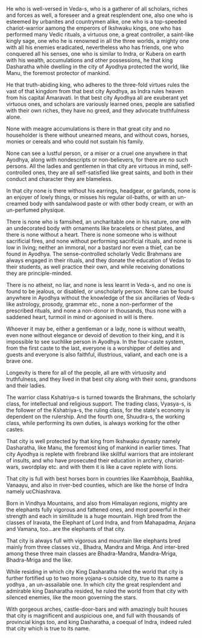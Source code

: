 He who is well-versed in Veda-s, who is a gatherer of all scholars, riches and forces as well, a foreseer and a great resplendent one, also one who is esteemed by urbanites and countrymen alike, one who is a top-speeded chariot-warrior aamong the emperors of Ikshwaku kings, one who has performed many Vedic rituals, a virtuous one, a great controller, a saint-like kingly sage, one who he is renowned in all the three worlds, a mighty one with all his enemies eradicated, nevertheless who has friends, one who conquered all his senses, one who is similar to Indra, or Kubera on earth with his wealth, accumulations and other possessions, he that king Dasharatha while dwelling in the city of Ayodhya protected the world, like Manu, the foremost protector of mankind.

He that truth-abiding king, who adheres to the three-fold virtues rules the vast of that kingdom from that best city Ayodhya, as Indra rules heaven from his capital Amaravati. In that best city Ayodhya all are exuberant yet virtuous ones, and scholars are variously learned ones, people are satisfied with their own riches, they have no greed, and they advocate truthfulness alone.

None with meagre accumulations is there in that great city and no householder is there without unearned means, and without cows, horses, monies or cereals and who could not sustain his family.

None can see a lustful person, or a miser or a cruel one anywhere in that Ayodhya, along with nondescripts or non-believers, for there are no such persons. All the ladies and gentlemen in that city are virtuous in mind, self-controlled ones, they are all self-satisfied like great saints, and both in their conduct and character they are blameless.

In that city none is there without his earrings, headgear, or garlands, none is an enjoyer of lowly things, or misses his regular oil-baths, or with an un-creamed body with sandalwood paste or with other body cream, or with an un-perfumed physique.

There is none who is famsihed, an uncharitable one in his nature, one with an undecorated body with ornaments like bracelets or chest plates, and there is none without a heart. There is none someone who is without sacrificial fires, and none without performing sacrificial rituals, and none is low in living; neither an immoral, nor a bastard nor even a thief, can be found in Ayodhya. The sense-controlled scholarly Vedic Brahmans are always engaged in their rituals, and they donate the education of Vedas to their students, as well practice their own, and while receiving donations they are principle-minded.

There is no atheist, no liar, and none is less learnt in Veda-s, and no one is found to be jealous, or disabled, or unscholarly person. None can be found anywhere in Ayodhya without the knowledge of the six ancillaries of Veda-s like astrology, prosody, grammar etc., none a non-performer of the prescribed rituals, and none a non-donor in thousands, thus none with a saddened heart, turmoil in mind or agonised in will is there.

Whoever it may be, either a gentleman or a lady, none is without wealth, even none without elegance or devoid of devotion to their king, and it is impossible to see suchlike person in Ayodhya. In the four-caste system, from the first caste to the last, everyone is a worshipper of deities and guests and everyone is also faithful, illustrious, valiant, and each one is a brave one.

Longevity is there for all of the people, all are with virtuosity and truthfulness, and they lived in that best city along with their sons, grandsons and their ladies.

The warrior class Kshatriya-s is turned towards the Brahmans, the scholarly class, for intellectual and religious support. The trading class, Vyasya-s, is the follower of the Kshatriya-s, the ruling class, for the state's economy is dependent on the rulership. And the fourth one, Shuudra-s, the working class, while performing its own duties, is always working for the other castes.

That city is well protected by that king from Ikshwaku dynasty namely Dasharatha, like Manu, the foremost king of mankind in earlier times. That city Ayodhya is replete with firebrand like skillful warriors that are intolerant of insults, and who have prosecuted their education in archery, chariot-wars, swordplay etc. and with them it is like a cave replete with lions.

That city is full with best horses born in countries like Kaambhoja, Baahlika, Vanaayu, and also in river-bed counties, which are like the horse of Indra namely ucChiashrava.

Born in Vindhya Mountains, and also from Himalayan regions, mighty are the elephants fully vigorous and fattened ones, and most powerful in their strength and each in similitude is a huge mountain. High bred from the classes of Iravata, the Elephant of Lord Indra, and from Mahapadma, Anjana and Vamana, too...are the elephants of that city.

That city is always full with vigorous and mountain like elephants bred mainly from three classes viz., Bhadra, Mandra and Mriga. And inter-bred among these three main classes are Bhadra-Mandra, Mandra-Mriga, Bhadra-Mriga and the like.

While residing in which city King Dasharatha ruled the world that city is further fortified up to two more yojana-s outside city, true to its name a yodhya , an un-assailable one. In which city the great resplendent and admirable king Dasharatha resided, he ruled the world from that city with silenced enemies, like the moon governing the stars.

With gorgeous arches, castle-door-bars and with amazingly built houses that city is magnificent and auspicious one, and full with thousands of provincial kings too, and king Dasharatha, a coequal of Indra, indeed ruled that city which is true to its name.
